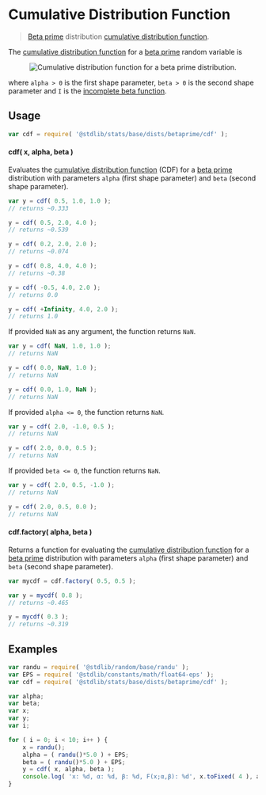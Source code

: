 <!--

@license Apache-2.0

Copyright (c) 2018 The Stdlib Authors.

Licensed under the Apache License, Version 2.0 (the "License");
you may not use this file except in compliance with the License.
You may obtain a copy of the License at

   http://www.apache.org/licenses/LICENSE-2.0

Unless required by applicable law or agreed to in writing, software
distributed under the License is distributed on an "AS IS" BASIS,
WITHOUT WARRANTIES OR CONDITIONS OF ANY KIND, either express or implied.
See the License for the specific language governing permissions and
limitations under the License.

-->

# Cumulative Distribution Function

> [Beta prime][betaprime-distribution] distribution [cumulative distribution function][cdf].

<section class="intro">

The [cumulative distribution function][cdf] for a [beta prime][betaprime-distribution] random variable is

<!-- <equation class="equation" label="eq:betaprime_cdf" align="center" raw="F(x;\alpha,\beta) = \begin{cases} I_{\frac{x}{1+x}}(\alpha, \beta) & \text{ for } x > 0 \\ 0 & \text{ otherwise } \end{cases}" alt="Cumulative distribution function for a beta prime distribution."> -->

<div class="equation" align="center" data-raw-text="F(x;\alpha,\beta) = \begin{cases} I_{\frac{x}{1+x}}(\alpha, \beta) &amp; \text{ for } x &gt; 0 \\ 0 &amp; \text{ otherwise } \end{cases}" data-equation="eq:betaprime_cdf">
    <img src="https://cdn.rawgit.com/stdlib-js/stdlib/7e0a95722efd9c771b129597380c63dc6715508b/lib/node_modules/@stdlib/stats/base/dists/betaprime/cdf/docs/img/equation_betaprime_cdf.svg" alt="Cumulative distribution function for a beta prime distribution.">
    <br>
</div>

<!-- </equation> -->

where `alpha > 0` is the first shape parameter, `beta > 0` is the second shape parameter and `I` is the [incomplete beta function][incomplete-beta].

</section>

<!-- /.intro -->

<section class="usage">

## Usage

```javascript
var cdf = require( '@stdlib/stats/base/dists/betaprime/cdf' );
```

#### cdf( x, alpha, beta )

Evaluates the [cumulative distribution function][cdf] (CDF) for a [beta prime][betaprime-distribution] distribution with parameters `alpha` (first shape parameter) and `beta` (second shape parameter).

```javascript
var y = cdf( 0.5, 1.0, 1.0 );
// returns ~0.333

y = cdf( 0.5, 2.0, 4.0 );
// returns ~0.539

y = cdf( 0.2, 2.0, 2.0 );
// returns ~0.074

y = cdf( 0.8, 4.0, 4.0 );
// returns ~0.38

y = cdf( -0.5, 4.0, 2.0 );
// returns 0.0

y = cdf( +Infinity, 4.0, 2.0 );
// returns 1.0
```

If provided `NaN` as any argument, the function returns `NaN`.

```javascript
var y = cdf( NaN, 1.0, 1.0 );
// returns NaN

y = cdf( 0.0, NaN, 1.0 );
// returns NaN

y = cdf( 0.0, 1.0, NaN );
// returns NaN
```

If provided `alpha <= 0`, the function returns `NaN`.

```javascript
var y = cdf( 2.0, -1.0, 0.5 );
// returns NaN

y = cdf( 2.0, 0.0, 0.5 );
// returns NaN
```

If provided `beta <= 0`, the function returns `NaN`.

```javascript
var y = cdf( 2.0, 0.5, -1.0 );
// returns NaN

y = cdf( 2.0, 0.5, 0.0 );
// returns NaN
```

#### cdf.factory( alpha, beta )

Returns a function for evaluating the [cumulative distribution function][cdf] for a [beta prime][betaprime-distribution] distribution with parameters `alpha` (first shape parameter) and `beta` (second shape parameter).

```javascript
var mycdf = cdf.factory( 0.5, 0.5 );

var y = mycdf( 0.8 );
// returns ~0.465

y = mycdf( 0.3 );
// returns ~0.319
```

</section>

<!-- /.usage -->

<section class="examples">

## Examples

<!-- eslint no-undef: "error" -->

```javascript
var randu = require( '@stdlib/random/base/randu' );
var EPS = require( '@stdlib/constants/math/float64-eps' );
var cdf = require( '@stdlib/stats/base/dists/betaprime/cdf' );

var alpha;
var beta;
var x;
var y;
var i;

for ( i = 0; i < 10; i++ ) {
    x = randu();
    alpha = ( randu()*5.0 ) + EPS;
    beta = ( randu()*5.0 ) + EPS;
    y = cdf( x, alpha, beta );
    console.log( 'x: %d, α: %d, β: %d, F(x;α,β): %d', x.toFixed( 4 ), alpha.toFixed( 4 ), beta.toFixed( 4 ), y.toFixed( 4 ) );
}
```

</section>

<!-- /.examples -->

<section class="links">

[betaprime-distribution]: https://en.wikipedia.org/wiki/Beta_prime_distribution

[cdf]: https://en.wikipedia.org/wiki/Cumulative_distribution_function

[incomplete-beta]: https://en.wikipedia.org/wiki/Beta_function#Incomplete_beta_function

</section>

<!-- /.links -->

